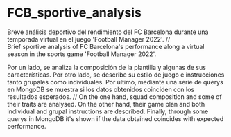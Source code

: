 # FCB_sportive_analysis
Breve análisis deportivo del rendimiento del FC Barcelona durante una temporada virtual en el juego 'Football Manager 2022'.
//                                                                                                                    
Brief sportive analysis of FC Barcelona's performance along a virtual season in the sports game 'Football Manager 2022'.


Por un lado, se analiza la composición de la plantilla y algunas de sus características. Por otro lado, se describe su estilo de juego e instrucciones tanto grupales como individuales. Por último, mediante una serie de querys en MongoDB se muestra si los datos obtenidos coinciden con los resultados esperados.
//
On the one hand, squad composition and some of their traits are analysed. On the other hand, their game plan and both individual and grupal instructions are described. Finally, through some querys in MongoDB it's shown if the data obtained coincides with expected performance.

